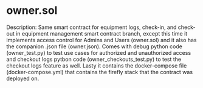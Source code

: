 # owner.sol

Description: Same smart contract for equipment logs, check-in, and check-out in equipment management smart contract branch, except this time it implements access control for Admins and Users (owner.sol) and it also has the companion .json file (owner.json). Comes with debug python code (owner_test.py) to test use cases for authorized and unauthorized access and checkout logs pytbon code (owner_checkouts_test.py) to test the checkout logs feature as well. Lasty it contains the docker-compose file (docker-compose.yml) that contains the firefly stack that the contract was deployed on.
